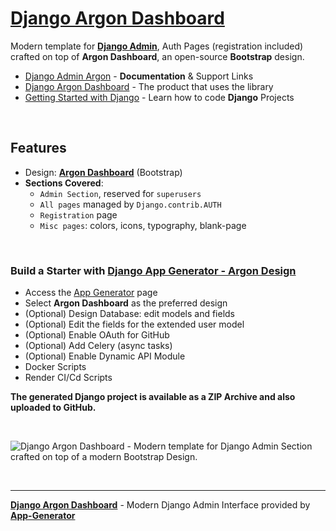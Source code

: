 # [Django Argon Dashboard](https://app-generator.dev/docs/products/django-libs/theme-argon-dashboard.html)

Modern template for **[Django Admin](https://app-generator.dev/docs/products/django-libs/theme-argon-dashboard.html)**, Auth Pages (registration included) crafted on top of **Argon Dashboard**, an open-source **Bootstrap** design.

- [Django Admin Argon](https://app-generator.dev/docs/products/django-libs/theme-argon-dashboard.html) - **Documentation** & Support Links
- [Django Argon Dashboard](https://app-generator.dev/product/argon-dashboard/django/) - The product that uses the library
- [Getting Started with Django](https://app-generator.dev/docs/technologies/django/index.html) - Learn how to code **Django** Projects

<br />

## **Features**

- Design: **[Argon Dashboard](https://app-generator.dev/docs/templates/bootstrap/argon-dashboard.html)** (Bootstrap)
- **Sections Covered**: 
  - `Admin Section`, reserved for `superusers`
  - `All pages` managed by `Django.contrib.AUTH`
  - `Registration` page
  - `Misc pages`: colors, icons, typography, blank-page 
  
<br />

### Build a Starter with [Django App Generator - Argon Design](https://app-generator.dev/tools/django-generator/argon/)

- Access the [App Generator](https://app-generator.dev/tools/django-generator/) page
- Select **Argon Dashboard** as the preferred design
- (Optional) Design Database: edit models and fields
- (Optional) Edit the fields for the extended user model
- (Optional) Enable OAuth for GitHub
- (Optional) Add Celery (async tasks)
- (Optional) Enable Dynamic API Module
- Docker Scripts
- Render CI/Cd Scripts

**The generated Django project is available as a ZIP Archive and also uploaded to GitHub.**

<br />

![Django Argon Dashboard - Modern template for Django Admin Section crafted on top of a modern Bootstrap Design.](https://github.com/user-attachments/assets/f2a12c84-e752-4c36-bb90-7bf7cf63b80c)

<br />

---
**[Django Argon Dashboard](https://app-generator.dev/docs/products/django-libs/theme-argon-dashboard.html)** - Modern Django Admin Interface provided by **[App-Generator](https://app-generator.dev)**
